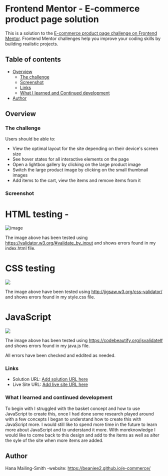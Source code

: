 # Frontend Mentor - E-commerce product page solution

This is a solution to the [E-commerce product page challenge on Frontend Mentor](https://www.frontendmentor.io/challenges/ecommerce-product-page-UPsZ9MJp6). Frontend Mentor challenges help you improve your coding skills by building realistic projects.

## Table of contents

- [Overview](#overview)
  - [The challenge](#the-challenge)
  - [Screenshot](#screenshot)
  - [Links](#links)
  - [What I learned and Continued development](#what-i-learned)
- [Author](#author)

## Overview

### The challenge

Users should be able to:

- View the optimal layout for the site depending on their device's screen size
- See hover states for all interactive elements on the page
- Open a lightbox gallery by clicking on the large product image
- Switch the large product image by clicking on the small thumbnail images
- Add items to the cart, view the items and remove items from it

### Screenshot

# HTML testing - 
![image](https://github.com/Beaniee2/e-commerce/assets/144044444/4817c8a5-700e-45ad-a67c-af73fff5bcb4)


The image above has been tested using https://validator.w3.org/#validate_by_input and shows errors found in my index.html file. 

# CSS testing 
![](image-1.png)

The image above have been tested using http://jigsaw.w3.org/css-validator/ and shows errors found in my style.css file. 

# JavaScript 
![](image-2.png)

The image above has been tested using https://codebeautify.org/jsvalidate# and shows errors found in my java.js file. 


All errors have been checked and eddited as needed. 

### Links

- Solution URL: [Add solution URL here](https://your-solution-url.com)
- Live Site URL: [Add live site URL here](https://your-live-site-url.com)


### What I learned and continued development
To begin with I struggled with the basket concept and how to use JavaScript to create this, once I had done some research played around with a few concepts I began to understand how to create this with JavaScript more. I would still like to spend more time in the future to learn more about JavaScript and to understand it more. WIth moreknowledge I would like to come back to this design and add to the items as well as alter the syle of the site when more items are added. 



## Author
Hana Mailing-Smith -website: https://beaniee2.github.io/e-commerce/
